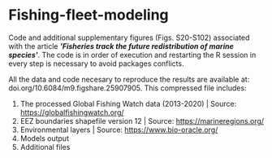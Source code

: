 # Fishing-fleet-modeling
Code and additional supplementary figures (Figs. S20-S102) associated with the article ***'Fisheries track the future redistribution of marine species'***. The code is in order of execution and  restarting the R session in every step is necessary to avoid packages conflicts.

All the data and code necesary to reproduce the results are available at: doi.org/10.6084/m9.figshare.25907905. This compressed file includes:

1) The processed Global Fishing Watch data (2013-2020) | Source: https://globalfishingwatch.org/
2) EEZ boundaries shapefile version 12 | Source: https://marineregions.org/
3) Environmental layers | Source: https://www.bio-oracle.org/
4) Models output
5) Additional  files

